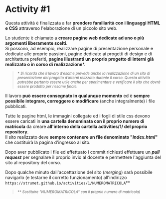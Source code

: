 # Activity #1

Questa attività è finalizzata a far **prendere familiarità con i linguaggi
HTML e CSS** attraverso l'elaborazione di un piccolo sito web.

Lo studente è chiamato a **creare pagine web dedicate ad uno o
più argomenti liberamente scelti**.    
Si possono, ad esempio, realizzare pagine di presentazione personale e dedicate
alle proprie passioni, pagine dedicate ai progetti di design e di architettura
preferiti, **pagine illustranti un proprio progetto di interni già realizzato
o in corso di realizzazione**\*.

> <sub>\* _Si ricorda che il lavoro d'esame prevede anche la realizzazione
di un sito di presentazione del progetto d'interni relizzato durante il
corso. Questa attività potrebbe pertanto essere utile anche per sperimentare
e verificare il sito che dovrà essere prodotto per l'esame finale._</sub>

Il lavoro **può essere consegnato in qualunque momento** ed è **sempre
possibile integrare, correggere o modificare** (anche integralmente) i file
pubblicati.

Tutte le pagine html, le immagini collegate ed i fogli di stile css devono
essere caricati in **una cartella denominata con il proprio numero di
matricola** da creare **all'interno della cartella activities/1/ del proprio
repository**.   
Il sito realizzato deve **sempre contenere un file denominato "_index.html_"**
che costituirà la pagina d'ingresso al sito.

Dopo aver pubblicato i file ed effettuato i commit richiesti effettuare
un **_pull request_** per segnalare il proprio invio al docente e permettere
l'aggiunta del sito al repository del corso.

Dopo qualche minuto dall'accettazione del sito (*merging*) sarà possibile
navigarlo (e testarne il corretto funzionamento) all'indirizzo
`https://strumet.github.io/activities/1/NUMEROMATRICOLA`\*\*
> <sub>\*\* _Sostituire "NUMEROMATRICOLA" con il proprio numero di
matricola)_</sub>
